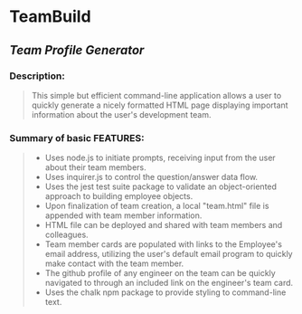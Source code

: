 # **TeamBuild**  
## *Team Profile Generator*  
  

### Description:
> This simple but efficient command-line application allows a user to quickly generate a nicely formatted HTML page displaying important information about the user's development team.  

### Summary of basic FEATURES:
  > - Uses node.js to initiate prompts, receiving input from the user about their team members.  
  > - Uses inquirer.js to control the question/answer data flow.  
  > - Uses the jest test suite package to validate an object-oriented approach to building employee objects.  
  > - Upon finalization of team creation, a local "team.html" file is appended with team member information.
  > - HTML file can be deployed and shared with team members and colleagues.
  > - Team member cards are populated with links to the Employee's email address, utilizing the user's default email program to quickly make contact with the team member.
  > - The github profile of any engineer on the team can be quickly navigated to through an included link on the engineer's team card.
  > - Uses the chalk npm package to provide styling to command-line text.  
  >> 